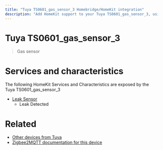 ```yaml
---
title: "Tuya TS0601_gas_sensor_3 Homebridge/HomeKit integration"
description: "Add HomeKit support to your Tuya TS0601_gas_sensor_3, using Homebridge, Zigbee2MQTT and homebridge-z2m."
---
```

<!---
This file has been GENERATED using src/docgen/docgen.ts
DO NOT EDIT THIS FILE MANUALLY!
-->
# Tuya TS0601_gas_sensor_3
> Gas sensor


# Services and characteristics
The following HomeKit Services and Characteristics are exposed by
the Tuya TS0601_gas_sensor_3

* [Leak Sensor](../../sensors.md)
  * Leak Detected


# Related
* [Other devices from Tuya](../index.md#tuya)
* [Zigbee2MQTT documentation for this device](https://www.zigbee2mqtt.io/devices/TS0601_gas_sensor_3.html)